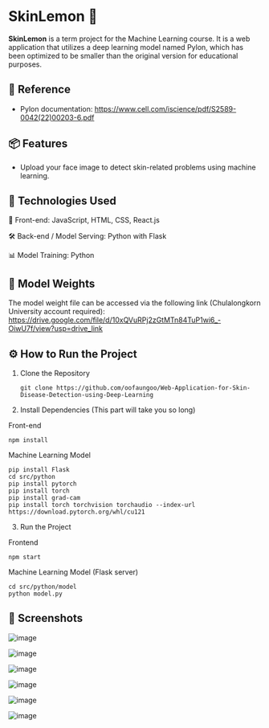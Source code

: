# SkinLemon 🍋
**SkinLemon** is a term project for the Machine Learning course. It is a web application that utilizes a deep learning model named Pylon, which has been optimized to be smaller than the original version for educational purposes.

## 📄 Reference
- Pylon documentation: https://www.cell.com/iscience/pdf/S2589-0042(22)00203-6.pdf

## 📦 Features
- Upload your face image to detect skin-related problems using machine learning.

## 🚀 Technologies Used
🎨 Front-end: JavaScript, HTML, CSS, React.js

🛠️ Back-end / Model Serving: Python with Flask

📊 Model Training: Python

## 🧠 Model Weights
The model weight file can be accessed via the following link (Chulalongkorn University account required):
https://drive.google.com/file/d/10xQVuRPj2zGtMTn84TuP1wi6_-OiwU7f/view?usp=drive_link

## ⚙️ How to Run the Project
1. Clone the Repository
  
   ```git clone https://github.com/oofaungoo/Web-Application-for-Skin-Disease-Detection-using-Deep-Learning```
   
2. Install Dependencies (This part will take you so long)

  Front-end 
  
  ```npm install```

  Machine Learning Model

  ```
  pip install Flask
  cd src/python
  pip install pytorch
  pip install torch
  pip install grad-cam
  pip install torch torchvision torchaudio --index-url https://download.pytorch.org/whl/cu121
  ```

3. Run the Project

  Frontend

  ```npm start```

  Machine Learning Model (Flask server)

  ```
  cd src/python/model
  python model.py
  ```

## 📸 Screenshots
![image](https://github.com/user-attachments/assets/f74b9267-2734-45f0-aa63-11772e473d5e)

![image](https://github.com/user-attachments/assets/de1773a0-d686-45ff-8f43-960e5e134e71)

![image](https://github.com/user-attachments/assets/067a1f4b-1bb0-499f-a5d7-1ca04f05d325)

![image](https://github.com/user-attachments/assets/90933708-6ecb-46b1-b344-237f1e9c26ba)

![image](https://github.com/user-attachments/assets/70e24eeb-0498-47ae-b80c-5ffe2b9c1e6b)

![image](https://github.com/user-attachments/assets/1a76d7a4-3a34-49ea-944c-e6ea14855064)
